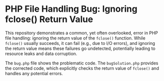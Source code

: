 # PHP File Handling Bug: Ignoring fclose() Return Value

This repository demonstrates a common, yet often overlooked, error in PHP file handling: ignoring the return value of the `fclose()` function.  While `fclose()` usually succeeds, it can fail (e.g., due to I/O errors), and ignoring the return value means these failures go undetected, potentially leading to resource leaks and data corruption.

The `bug.php` file shows the problematic code. The `bugSolution.php` provides the corrected code, which explicitly checks the return value of `fclose()` and handles any potential errors.
